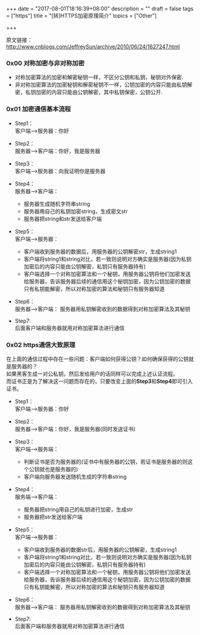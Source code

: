 +++
date = "2017-08-01T18:16:39+08:00"
description = ""
draft = false
tags = ["https"]
title = "[转]HTTPS加密原理简介"
topics = ["Other"]

+++

原文链接：http://www.cnblogs.com/JeffreySun/archive/2010/06/24/1627247.html

### 0x00 对称加密与非对称加密
* 对称加密算法的加密和解密秘钥一样，不区分公钥和私钥，秘钥对外保密.
* 非对称加密算法的加密秘钥和解密秘钥不一样，公钥加密的内容只能由私钥解密，私钥加密的内容只能由公钥解密，其中私钥保密，公钥公开.

### 0x01 加密通信基本流程
* Step1：  
客户端-->服务器：你好

* Step2：  
服务器-->客户端：你好，我是服务器

* Step3：  
客户端-->服务器：向我证明你是服务器

* Step4：  
服务器-->客户端：
    * 服务器生成随机字符串string
    * 服务器用自己的私钥加密string，生成密文str
    * 服务器把string和str发送给客户端

* Step5：  
客户端-->服务器：
    * 客户端收到服务器的数据后，用服务器的公钥解密str，生成string1
    * 客户端将string1和string对比，若一致则说明对方确实是服务器(因为私钥加密后的内容只能由公钥解密，私钥只有服务器持有)
    * 客户端选择一个对称加密算法和一个秘钥，用服务器公钥将他们加密发送给服务器，告诉服务器后续的通信用这个秘钥加密，因为公钥加密的数据只有私钥能解密，所以对称加密的算法和秘钥只有服务器知道

* Step6：  
服务器-->客户端：
服务器用私钥解密收到的数据得到对称加密算法及其秘钥

* Step7:  
后面客户端和服务器就用对称加密算法进行通信

### 0x02 https通信大致原理
在上面的通信过程中存在一些问题：客户端如何获得公钥？如何确保获得的公钥就是服务器的？  
如果黑客生成一对公私钥，然后发给用户的话同样可以完成上述认证流程。  
而证书正是为了解决这一问题而存在的，只要改变上面的**Step3**和**Step4**即可引入证书。

* Step1：  
客户端-->服务器：你好

* Step2：  
服务器-->客户端：你好，我是服务器(同时发送证书)

* Step3：  
客户端-->服务端：
    * 判断证书是否为服务器的(证书中有服务器的公钥，若证书是服务器的则这个公钥就也是服务器的)
    * 客户端向服务器发送随机生成的字符串string

* Step4：  
服务端-->客户端：
    * 服务器把string用自己的私钥进行加密，生成str
    * 服务器把str发送给客户端  

* Step5：  
客户端-->服务器：
    * 客户端收到服务器的数据str后，用服务器的公钥解密，生成string1
    * 客户端将string1和string对比，若一致则说明对方确实是服务器(因为私钥加密后的内容只能由公钥解密，私钥只有服务器持有)
    * 客户端选择一个对称加密算法和一个秘钥，用服务器公钥将他们加密发送给服务器，告诉服务器后续的通信用这个秘钥加密，因为公钥加密的数据只有私钥能解密，所以对称加密的算法和秘钥只有服务器知道

* Step6：  
服务器-->客户端：
服务器用私钥解密收到的数据得到对称加密算法及其秘钥

* Step7:  
后面客户端和服务器就用对称加密算法进行通信
